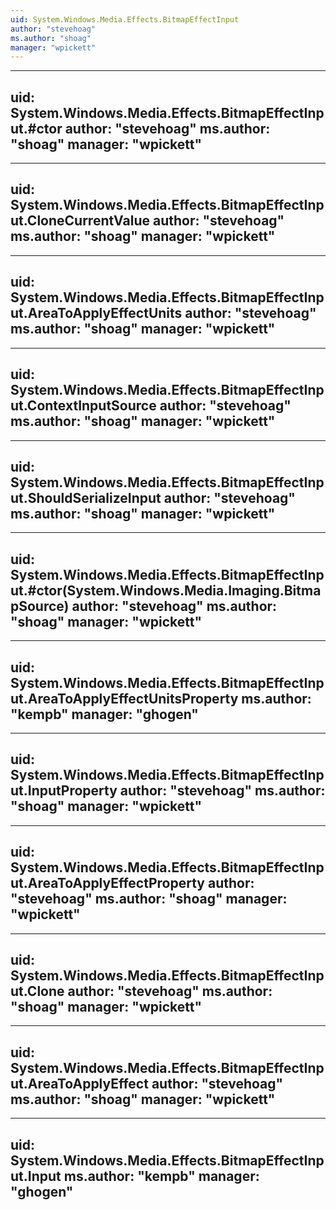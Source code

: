 ```yaml
---
uid: System.Windows.Media.Effects.BitmapEffectInput
author: "stevehoag"
ms.author: "shoag"
manager: "wpickett"
---
```


---
uid: System.Windows.Media.Effects.BitmapEffectInput.#ctor
author: "stevehoag"
ms.author: "shoag"
manager: "wpickett"
---

---
uid: System.Windows.Media.Effects.BitmapEffectInput.CloneCurrentValue
author: "stevehoag"
ms.author: "shoag"
manager: "wpickett"
---

---
uid: System.Windows.Media.Effects.BitmapEffectInput.AreaToApplyEffectUnits
author: "stevehoag"
ms.author: "shoag"
manager: "wpickett"
---

---
uid: System.Windows.Media.Effects.BitmapEffectInput.ContextInputSource
author: "stevehoag"
ms.author: "shoag"
manager: "wpickett"
---

---
uid: System.Windows.Media.Effects.BitmapEffectInput.ShouldSerializeInput
author: "stevehoag"
ms.author: "shoag"
manager: "wpickett"
---

---
uid: System.Windows.Media.Effects.BitmapEffectInput.#ctor(System.Windows.Media.Imaging.BitmapSource)
author: "stevehoag"
ms.author: "shoag"
manager: "wpickett"
---

---
uid: System.Windows.Media.Effects.BitmapEffectInput.AreaToApplyEffectUnitsProperty
ms.author: "kempb"
manager: "ghogen"
---

---
uid: System.Windows.Media.Effects.BitmapEffectInput.InputProperty
author: "stevehoag"
ms.author: "shoag"
manager: "wpickett"
---

---
uid: System.Windows.Media.Effects.BitmapEffectInput.AreaToApplyEffectProperty
author: "stevehoag"
ms.author: "shoag"
manager: "wpickett"
---

---
uid: System.Windows.Media.Effects.BitmapEffectInput.Clone
author: "stevehoag"
ms.author: "shoag"
manager: "wpickett"
---

---
uid: System.Windows.Media.Effects.BitmapEffectInput.AreaToApplyEffect
author: "stevehoag"
ms.author: "shoag"
manager: "wpickett"
---

---
uid: System.Windows.Media.Effects.BitmapEffectInput.Input
ms.author: "kempb"
manager: "ghogen"
---
